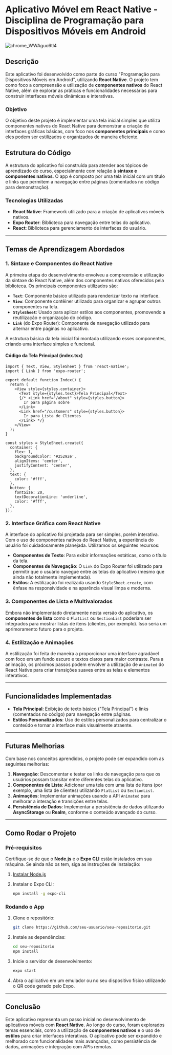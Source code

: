 # Aplicativo Móvel em React Native - Disciplina de Programação para Dispositivos Móveis em Android

![chrome_WWAguo6tl4](https://github.com/user-attachments/assets/94fd17c7-ce67-4838-b47b-11e5c376daed)

## Descrição

Este aplicativo foi desenvolvido como parte do curso "Programação para Dispositivos Móveis em Android", utilizando **React Native**. O projeto tem como foco a compreensão e utilização de **componentes nativos** do React Native, além de explorar as práticas e funcionalidades necessárias para construir interfaces móveis dinâmicas e interativas. 

### Objetivo

O objetivo deste projeto é implementar uma tela inicial simples que utiliza componentes nativos do React Native para demonstrar a criação de interfaces gráficas básicas, com foco nos **componentes principais** e como eles podem ser estilizados e organizados de maneira eficiente.

## Estrutura do Código

A estrutura do aplicativo foi construída para atender aos tópicos de aprendizado do curso, especialmente com relação à **sintaxe e componentes nativos**. O app é composto por uma tela inicial com um título e links que permitem a navegação entre páginas (comentados no código para demonstração).

### Tecnologias Utilizadas

- **React Native**: Framework utilizado para a criação de aplicativos móveis nativos.
- **Expo Router**: Biblioteca para navegação entre telas do aplicativo.
- **React**: Biblioteca para gerenciamento de interfaces do usuário.

---

## Temas de Aprendizagem Abordados

### 1. **Sintaxe e Componentes do React Native**

A primeira etapa do desenvolvimento envolveu a compreensão e utilização da sintaxe do React Native, além dos componentes nativos oferecidos pela biblioteca. Os principais componentes utilizados são:

- **`Text`**: Componente básico utilizado para renderizar texto na interface.
- **`View`**: Componente contêiner utilizado para organizar e agrupar outros componentes na tela.
- **`StyleSheet`**: Usado para aplicar estilos aos componentes, promovendo a reutilização e organização do código.
- **`Link`** (do Expo Router): Componente de navegação utilizado para alternar entre páginas no aplicativo.

A estrutura básica da tela inicial foi montada utilizando esses componentes, criando uma interface simples e funcional.

#### **Código da Tela Principal (index.tsx)**

```tsx
import { Text, View, StyleSheet } from 'react-native';
import { Link } from 'expo-router';

export default function Index() {
  return (
    <View style={styles.container}>
      <Text style={styles.text}>Tela Principal</Text>
      {/* <Link href="/about" style={styles.button}>
        Ir para página sobre
      </Link>
      <Link href="/customers" style={styles.button}>
        Ir para Lista de Clientes
      </Link> */}
    </View>
  );
}

const styles = StyleSheet.create({
  container: {
    flex: 1,
    backgroundColor: '#25292e',
    alignItems: 'center',
    justifyContent: 'center',
  },
  text: {
    color: '#fff',
  },
  button: {
    fontSize: 20,
    textDecorationLine: 'underline',
    color: '#fff',
  },
});
```

### 2. **Interface Gráfica com React Native**

A interface do aplicativo foi projetada para ser simples, porém interativa. Com o uso de componentes nativos do React Native, a experiência do usuário foi cuidadosamente planejada. Utilizamos os seguintes recursos:

- **Componentes de Texto**: Para exibir informações estáticas, como o título da tela.
- **Componentes de Navegação**: O `Link` do Expo Router foi utilizado para permitir que o usuário navegue entre as telas do aplicativo (mesmo que ainda não totalmente implementada).
- **Estilos**: A estilização foi realizada usando `StyleSheet.create`, com ênfase na responsividade e na aparência visual limpa e moderna.

### 3. **Componentes de Lista e Multivalorados**

Embora não implementado diretamente nesta versão do aplicativo, os **componentes de lista** como o `FlatList` ou `SectionList` poderiam ser integrados para mostrar listas de itens (clientes, por exemplo). Isso seria um aprimoramento futuro para o projeto.

### 4. **Estilização e Animações**

A estilização foi feita de maneira a proporcionar uma interface agradável com foco em um fundo escuro e textos claros para maior contraste. Para a animação, os próximos passos podem envolver a utilização de `Animated` do React Native para criar transições suaves entre as telas e elementos interativos.

---

## Funcionalidades Implementadas

- **Tela Principal**: Exibição de texto básico ("Tela Principal") e links (comentados no código) para navegação entre páginas.
- **Estilos Personalizados**: Uso de estilos personalizados para centralizar o conteúdo e tornar a interface mais visualmente atraente.

---

## Futuras Melhorias

Com base nos conceitos aprendidos, o projeto pode ser expandido com as seguintes melhorias:

1. **Navegação**: Descomentar e testar os links de navegação para que os usuários possam transitar entre diferentes telas do aplicativo.
2. **Componentes de Lista**: Adicionar uma tela com uma lista de itens (por exemplo, uma lista de clientes) utilizando `FlatList` ou `SectionList`.
3. **Animações**: Implementar animações usando a API `Animated` para melhorar a interação e transições entre telas.
4. **Persistência de Dados**: Implementar a persistência de dados utilizando **AsyncStorage** ou **Realm**, conforme o conteúdo avançado do curso.

---

## Como Rodar o Projeto

### Pré-requisitos

Certifique-se de que o **Node.js** e o **Expo CLI** estão instalados em sua máquina. Se ainda não os tem, siga as instruções de instalação:

1. [Instalar Node.js](https://nodejs.org/)
2. Instalar o Expo CLI:

   ```bash
   npm install -g expo-cli
   ```

### Rodando o App

1. Clone o repositório:
   ```bash
   git clone https://github.com/seu-usuario/seu-repositorio.git
   ```
2. Instale as dependências:
   ```bash
   cd seu-repositorio
   npm install
   ```
3. Inicie o servidor de desenvolvimento:
   ```bash
   expo start
   ```
4. Abra o aplicativo em um emulador ou no seu dispositivo físico utilizando o QR code gerado pelo Expo.

---

## Conclusão

Este aplicativo representa um passo inicial no desenvolvimento de aplicativos móveis com **React Native**. Ao longo do curso, foram explorados temas essenciais, como a utilização de **componentes nativos** e o uso de **estilos** para criar interfaces interativas. O aplicativo pode ser expandido e melhorado com funcionalidades mais avançadas, como persistência de dados, animações e integração com APIs remotas.
